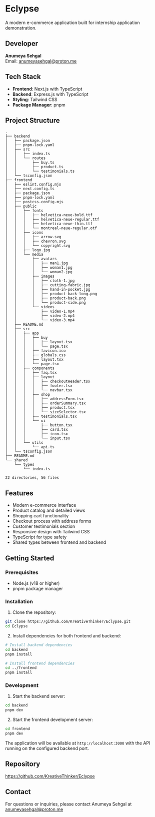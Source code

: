 # Eclypse

A modern e-commerce application built for internship application demonstration.

## Developer

**Anumeya Sehgal**  
Email: anumeyasehgal@proton.me

## Tech Stack

- **Frontend**: Next.js with TypeScript
- **Backend**: Express.js with TypeScript
- **Styling**: Tailwind CSS
- **Package Manager**: pnpm

## Project Structure

```
.
├── backend
│   ├── package.json
│   ├── pnpm-lock.yaml
│   ├── src
│   │   ├── index.ts
│   │   └── routes
│   │       ├── buy.ts
│   │       ├── product.ts
│   │       └── testimonials.ts
│   └── tsconfig.json
├── frontend
│   ├── eslint.config.mjs
│   ├── next.config.ts
│   ├── package.json
│   ├── pnpm-lock.yaml
│   ├── postcss.config.mjs
│   ├── public
│   │   ├── fonts
│   │   │   ├── helvetica-neue-bold.ttf
│   │   │   ├── helvetica-neue-regular.ttf
│   │   │   ├── helvetica-neue-thin.ttf
│   │   │   └── montreal-neue-regular.otf
│   │   ├── icons
│   │   │   ├── arrow.svg
│   │   │   ├── chevron.svg
│   │   │   └── copyright.svg
│   │   ├── logo.jpg
│   │   └── media
│   │       ├── avatars
│   │       │   ├── man1.jpg
│   │       │   ├── woman1.jpg
│   │       │   └── woman2.jpg
│   │       ├── images
│   │       │   ├── cloth-1.jpg
│   │       │   ├── cutting-fabric.jpg
│   │       │   ├── hand-in-pocket.jpg
│   │       │   ├── product-back-long.png
│   │       │   ├── product-back.png
│   │       │   └── product-side.png
│   │       └── videos
│   │           ├── video-1.mp4
│   │           ├── video-2.mp4
│   │           └── video-3.mp4
│   ├── README.md
│   ├── src
│   │   ├── app
│   │   │   ├── buy
│   │   │   │   ├── layout.tsx
│   │   │   │   └── page.tsx
│   │   │   ├── favicon.ico
│   │   │   ├── globals.css
│   │   │   ├── layout.tsx
│   │   │   └── page.tsx
│   │   ├── components
│   │   │   ├── faq.tsx
│   │   │   ├── layout
│   │   │   │   ├── checkoutHeader.tsx
│   │   │   │   ├── footer.tsx
│   │   │   │   └── navbar.tsx
│   │   │   ├── shop
│   │   │   │   ├── addressForm.tsx
│   │   │   │   ├── orderSummary.tsx
│   │   │   │   ├── product.tsx
│   │   │   │   └── sizeSelector.tsx
│   │   │   ├── testimonials.tsx
│   │   │   └── ui
│   │   │       ├── button.tsx
│   │   │       ├── card.tsx
│   │   │       ├── icon.tsx
│   │   │       └── input.tsx
│   │   └── utils
│   │       └── api.ts
│   └── tsconfig.json
├── README.md
└── shared
    └── types
        └── index.ts

22 directories, 56 files
```

## Features

- Modern e-commerce interface
- Product catalog and detailed views
- Shopping cart functionality
- Checkout process with address forms
- Customer testimonials section
- Responsive design with Tailwind CSS
- TypeScript for type safety
- Shared types between frontend and backend

## Getting Started

### Prerequisites

- Node.js (v18 or higher)
- pnpm package manager

### Installation

1. Clone the repository:
```bash
git clone https://github.com/KreativeThinker/Eclypse.git
cd Eclypse
```

2. Install dependencies for both frontend and backend:
```bash
# Install backend dependencies
cd backend
pnpm install

# Install frontend dependencies
cd ../frontend
pnpm install
```

### Development

1. Start the backend server:
```bash
cd backend
pnpm dev
```

2. Start the frontend development server:
```bash
cd frontend
pnpm dev
```

The application will be available at `http://localhost:3000` with the API running on the configured backend port.

## Repository

https://github.com/KreativeThinker/Eclypse

## Contact

For questions or inquiries, please contact Anumeya Sehgal at anumeyasehgal@proton.me
